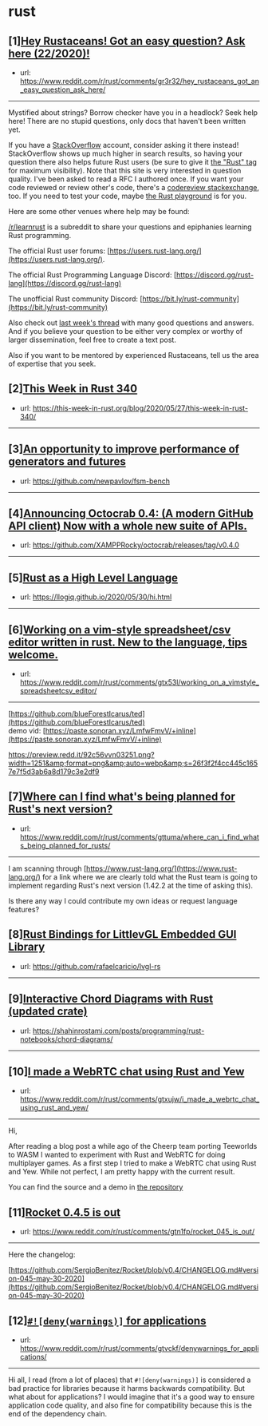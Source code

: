 # rust
## [1][Hey Rustaceans! Got an easy question? Ask here (22/2020)!](https://www.reddit.com/r/rust/comments/gr3r32/hey_rustaceans_got_an_easy_question_ask_here/)
- url: https://www.reddit.com/r/rust/comments/gr3r32/hey_rustaceans_got_an_easy_question_ask_here/
---
Mystified about strings? Borrow checker have you in a headlock? Seek help here! There are no stupid questions, only docs that haven't been written yet.

If you have a [StackOverflow](http://stackoverflow.com/) account, consider asking it there instead! StackOverflow shows up much higher in search results, so having your question there also helps future Rust users (be sure to give it [the "Rust" tag](http://stackoverflow.com/questions/tagged/rust) for maximum visibility). Note that this site is very interested in question quality. I've been asked to read a RFC I authored once. If you want your code reviewed or review other's code, there's a [codereview stackexchange](https://codereview.stackexchange.com/questions/tagged/rust), too. If you need to test your code, maybe [the Rust playground](https://play.rust-lang.org) is for you.

Here are some other venues where help may be found:

[/r/learnrust](https://www.reddit.com/r/learnrust) is a subreddit to share your questions and epiphanies learning Rust programming.

The official Rust user forums: [https://users.rust-lang.org/](https://users.rust-lang.org/).

The official Rust Programming Language Discord: [https://discord.gg/rust-lang](https://discord.gg/rust-lang)

The unofficial Rust community Discord: [https://bit.ly/rust-community](https://bit.ly/rust-community)

Also check out [last week's thread](https://reddit.com/r/rust/comments/glvkc5/hey_rustaceans_got_an_easy_question_ask_here/) with many good questions and answers. And if you believe your question to be either very complex or worthy of larger dissemination, feel free to create a text post.

Also if you want to be mentored by experienced Rustaceans, tell us the area of expertise that you seek.
## [2][This Week in Rust 340](https://www.reddit.com/r/rust/comments/grs1ql/this_week_in_rust_340/)
- url: https://this-week-in-rust.org/blog/2020/05/27/this-week-in-rust-340/
---

## [3][An opportunity to improve performance of generators and futures](https://www.reddit.com/r/rust/comments/gts2i4/an_opportunity_to_improve_performance_of/)
- url: https://github.com/newpavlov/fsm-bench
---

## [4][Announcing Octocrab 0.4: (A modern GitHub API client) Now with a whole new suite of APIs.](https://www.reddit.com/r/rust/comments/gtwlzr/announcing_octocrab_04_a_modern_github_api_client/)
- url: https://github.com/XAMPPRocky/octocrab/releases/tag/v0.4.0
---

## [5][Rust as a High Level Language](https://www.reddit.com/r/rust/comments/gtka22/rust_as_a_high_level_language/)
- url: https://llogiq.github.io/2020/05/30/hi.html
---

## [6][Working on a vim-style spreadsheet/csv editor written in rust. New to the language, tips welcome.](https://www.reddit.com/r/rust/comments/gtx53l/working_on_a_vimstyle_spreadsheetcsv_editor/)
- url: https://www.reddit.com/r/rust/comments/gtx53l/working_on_a_vimstyle_spreadsheetcsv_editor/
---
[https://github.com/blueForestIcarus/ted](https://github.com/blueForestIcarus/ted)  
demo vid: [https://paste.sonoran.xyz/LmfwFmvV/+inline](https://paste.sonoran.xyz/LmfwFmvV/+inline)

https://preview.redd.it/92c56vvn03251.png?width=1251&amp;format=png&amp;auto=webp&amp;s=26f3f2f4cc445c1657e7f5d3ab6a8d179c3e2df9
## [7][Where can I find what's being planned for Rust's next version?](https://www.reddit.com/r/rust/comments/gttuma/where_can_i_find_whats_being_planned_for_rusts/)
- url: https://www.reddit.com/r/rust/comments/gttuma/where_can_i_find_whats_being_planned_for_rusts/
---
I am scanning through [https://www.rust-lang.org/](https://www.rust-lang.org/) for a link where we are clearly told what the Rust team is going to implement regarding Rust's next version (1.42.2 at the time of asking this).

Is there any way I could contribute my own ideas or request language features?
## [8][Rust Bindings for LittlevGL Embedded GUI Library](https://www.reddit.com/r/rust/comments/gtqnsh/rust_bindings_for_littlevgl_embedded_gui_library/)
- url: https://github.com/rafaelcaricio/lvgl-rs
---

## [9][Interactive Chord Diagrams with Rust (updated crate)](https://www.reddit.com/r/rust/comments/gtxuvv/interactive_chord_diagrams_with_rust_updated_crate/)
- url: https://shahinrostami.com/posts/programming/rust-notebooks/chord-diagrams/
---

## [10][I made a WebRTC chat using Rust and Yew](https://www.reddit.com/r/rust/comments/gtxujw/i_made_a_webrtc_chat_using_rust_and_yew/)
- url: https://www.reddit.com/r/rust/comments/gtxujw/i_made_a_webrtc_chat_using_rust_and_yew/
---
Hi,

After reading a blog post a while ago of the Cheerp team porting Teeworlds to WASM I wanted to experiment with Rust and WebRTC for doing multiplayer games. As a first step I tried to make a WebRTC chat using Rust and Yew. While not perfect, I am pretty happy with the current result.

You can find the source and a demo in [the repository](https://github.com/codec-abc/Yew-WebRTC-Chat)
## [11][Rocket 0.4.5 is out](https://www.reddit.com/r/rust/comments/gtn1fp/rocket_045_is_out/)
- url: https://www.reddit.com/r/rust/comments/gtn1fp/rocket_045_is_out/
---
Here the changelog:

[https://github.com/SergioBenitez/Rocket/blob/v0.4/CHANGELOG.md#version-045-may-30-2020](https://github.com/SergioBenitez/Rocket/blob/v0.4/CHANGELOG.md#version-045-may-30-2020)
## [12][`#![deny(warnings)]` for applications](https://www.reddit.com/r/rust/comments/gtvckf/denywarnings_for_applications/)
- url: https://www.reddit.com/r/rust/comments/gtvckf/denywarnings_for_applications/
---
Hi all, I read (from a lot of places) that `#![deny(warnings)]` is considered a bad practice for libraries because it harms backwards compatibility. But what about for applications? I would imagine that it's a good way to ensure application code quality, and also fine for compatibility because this is the end of the dependency chain.
